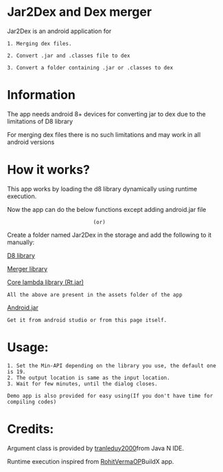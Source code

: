 # Jar2Dex and Dex merger
Jar2Dex is an android application for 

    1. Merging dex files.
    
    2. Convert .jar and .classes file to dex
    
    3. Convert a folder containing .jar or .classes to dex
    
# Information
The app needs android 8+ devices for converting jar to dex due to the limitations of D8 library

For merging dex files there is no such limitations and may work in all android versions

# How it works?
This app works by loading the d8 library dynamically using runtime execution.

Now the app can do the below functions except adding android.jar file 

                                (or)
                                
Create a folder named Jar2Dex in the storage and add the following to it manually:

[D8 library](https://github.com/Insight-deviler/jar2dex-and-dex-merger/blob/main/app/src/main/assets/fonts/d8s.jar)

[Merger library](https://github.com/Insight-deviler/jar2dex-and-dex-merger/blob/main/app/src/main/assets/fonts/merge.jar)

[Core lambda library (Rt.jar)](https://github.com/Insight-deviler/jar2dex-and-dex-merger/blob/main/app/src/main/assets/fonts/rtjar.jar)

    All the above are present in the assets folder of the app
    
[Android.jar](https://github.com/Insight-deviler/jar2dex-and-dex-merger/blob/main/android.jar)

    Get it from android studio or from this page itself.
    
# Usage:
    1. Set the Min-API depending on the library you use, the default one is 19.
    2. The output location is same as the input location.
    3. Wait for few minutes, until the dialog closes.
    
    Demo app is also provided for easy using(If you don't have time for compiling codes)
    
# Credits:
Argument class is provided by [tranleduy2000](https://github.com/tranleduy2000/javaide)from Java N IDE.

Runtime execution inspired from [RohitVermaOP](https://github.com/RohitVermaOP/apkbuilder-sample)BuildX app.
